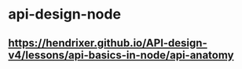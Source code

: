 # api-design-node

## https://hendrixer.github.io/API-design-v4/lessons/api-basics-in-node/api-anatomy
